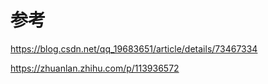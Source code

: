 # 参考

https://blog.csdn.net/qq_19683651/article/details/73467334

https://zhuanlan.zhihu.com/p/113936572
